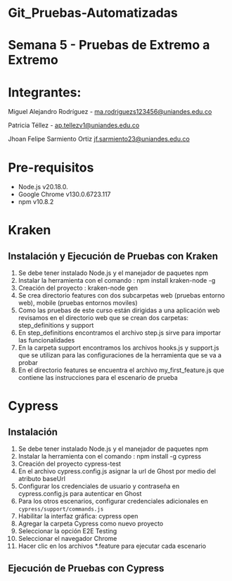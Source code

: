 # Git_Pruebas-Automatizadas
# Semana 5  - Pruebas de Extremo a Extremo
# Integrantes:  
Miguel Alejandro Rodríguez - ma.rodriguezs123456@uniandes.edu.co

Patricia Téllez - ap.tellezv1@uniandes.edu.co

Jhoan Felipe Sarmiento Ortiz jf.sarmiento23@uniandes.edu.co

# Pre-requisitos
* Node.js v20.18.0.
* Google Chrome v130.0.6723.117
* npm v10.8.2

# Kraken
## Instalación y Ejecución de Pruebas con Kraken
1. Se debe tener instalado Node.js y el manejador de paquetes npm
2. Instalar la herramienta con el comando : npm install kraken-node -g
3. Creación del proyecto : kraken-node gen
4. Se crea directorio features con dos subcarpetas web (pruebas entorno web), mobile (pruebas entornos moviles)
5. Como las pruebas de este curso están dirigidas a una aplicación web revisamos en el directorio web que se crean dos carpetas: step_definitions y support
6. En step_definitions encontramos el archivo step.js sirve para importar las funcionalidades
7. En la carpeta support encontramos los archivos hooks.js y support.js que se utilizan para las configuraciones de la herramienta que se va a probar
8. En el directorio features se encuentra el archivo my_first_feature.js que contiene las instrucciones para el escenario de prueba

# Cypress
## Instalación

1. Se debe tener instalado Node.js y el manejador de paquetes npm
2. Instalar la herramienta con el comando : npm install -g cypress
3. Creación del proyecto cypress-test
4. En el archivo cypress.config.js asignar la url de Ghost por medio del atributo baseUrl
5. Configurar los credenciales de usuario y contraseña en cypress.config.js para autenticar en Ghost
6. Para los otros escenarios, configurar credenciales adicionales en `cypress/support/commands.js`
7. Habilitar la interfaz gráfica: cypress open
8. Agregar la carpeta Cypress como nuevo proyecto
9. Seleccionar la opción E2E Testing
10. Seleccionar el navegador Chrome
11. Hacer clic en los archivos *.feature para ejecutar cada escenario

## Ejecución de Pruebas con Cypress

    
    
    





